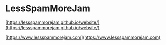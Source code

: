# LessSpamMoreJam

[https://lessspammorejam.github.io/website/](https://lessspammorejam.github.io/website/)

[https://www.lessspammorejam.com](https://www.lessspammorejam.com)
